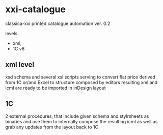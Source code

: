 xxi-catalogue 
=============
classica-xxi printed catalogue automation
ver. 0.2

levels: 
- xml, 
- 1C v8

xml level
---------
xsd schema and
several xsl scripts serving to convert flat price derived from 
1C or/and Excel to structure composed by editors
resulting xml and icml are ready to be imported in inDesign layout

1C
--
2 external procedures, that include given schema and stylrsheets as binaries
and use them to internally compose the resulting icml as well as grab any 
updates from the layout back to 1C

